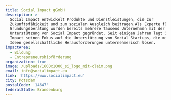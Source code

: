 ```yaml
---
title: Social Impact gGmbH
description: >-
  Social Impact entwickelt Produkte und Dienstleistungen, die zur
  Zukunftsfähigkeit und zum sozialen Ausgleich beitragen.Als Experte für
  Gründungsberatung wurden bereits mehrere Tausend Unternehmen mit der
  Unterstützung von Social Impact gegründet. Seit einigen Jahren legt Social
  Impact seinen Fokus auf die Unterstützung von Social Startups, die mit ihren
  Ideen gesellschaftliche Herausforderungen unternehmerisch lösen. 
impactArea:
  - Bildung
  - Entrepreneurshipförderung
organization: true
image: /uploads/1600x1000_si_logo_mit-claim.png
email: info@socialimpact.eu
link: 'https://www.socialimpact.eu'
city: Potsdam
postalCode: '14647'
federalState: Brandenburg
---
```


